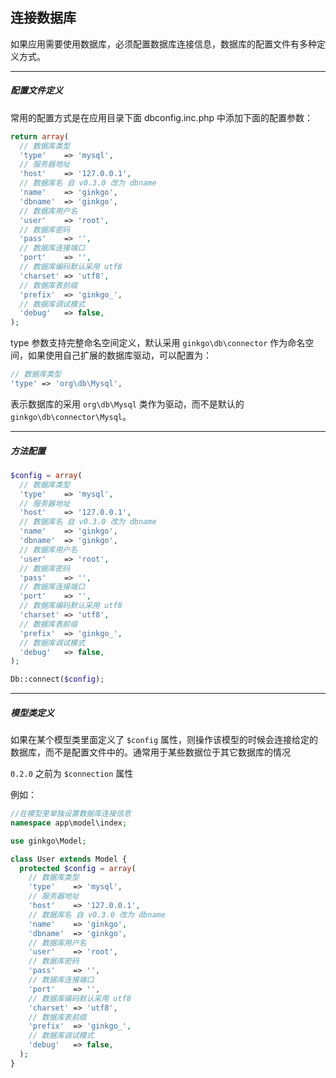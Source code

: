 ## 连接数据库

如果应用需要使用数据库，必须配置数据库连接信息，数据库的配置文件有多种定义方式。

----------

##### 配置文件定义

常用的配置方式是在应用目录下面 dbconfig.inc.php 中添加下面的配置参数：

``` php
return array(
  // 数据库类型
  'type'    => 'mysql',
  // 服务器地址
  'host'    => '127.0.0.1',
  // 数据库名 自 v0.3.0 改为 dbname
  'name'    => 'ginkgo',
  'dbname'  => 'ginkgo',
  // 数据库用户名
  'user'    => 'root',
  // 数据库密码
  'pass'    => '',
  // 数据库连接端口
  'port'    => '',
  // 数据库编码默认采用 utf8
  'charset' => 'utf8',
  // 数据库表前缀
  'prefix'  => 'ginkgo_',
  // 数据库调试模式
  'debug'   => false,
);
```

type 参数支持完整命名空间定义，默认采用 `ginkgo\db\connector` 作为命名空间，如果使用自己扩展的数据库驱动，可以配置为：

``` php
// 数据库类型
'type' => 'org\db\Mysql',
```

表示数据库的采用 `org\db\Mysql` 类作为驱动，而不是默认的 `ginkgo\db\connector\Mysql`。

----------

##### 方法配置

``` php
$config = array(
  // 数据库类型
  'type'    => 'mysql',
  // 服务器地址
  'host'    => '127.0.0.1',
  // 数据库名 自 v0.3.0 改为 dbname
  'name'    => 'ginkgo',
  'dbname'  => 'ginkgo',
  // 数据库用户名
  'user'    => 'root',
  // 数据库密码
  'pass'    => '',
  // 数据库连接端口
  'port'    => '',
  // 数据库编码默认采用 utf8
  'charset' => 'utf8',
  // 数据库表前缀
  'prefix'  => 'ginkgo_',
  // 数据库调试模式
  'debug'   => false,
);

Db::connect($config);
```

----------

##### 模型类定义

如果在某个模型类里面定义了 `$config` 属性，则操作该模型的时候会连接给定的数据库，而不是配置文件中的。通常用于某些数据位于其它数据库的情况

`0.2.0` 之前为 `$connection` 属性

例如：

``` php
//在模型里单独设置数据库连接信息
namespace app\model\index;

use ginkgo\Model;

class User extends Model {
  protected $config = array(
    // 数据库类型
    'type'    => 'mysql',
    // 服务器地址
    'host'    => '127.0.0.1',
    // 数据库名 自 v0.3.0 改为 dbname
    'name'    => 'ginkgo',
    'dbname'  => 'ginkgo',
    // 数据库用户名
    'user'    => 'root',
    // 数据库密码
    'pass'    => '',
    // 数据库连接端口
    'port'    => '',
    // 数据库编码默认采用 utf8
    'charset' => 'utf8',
    // 数据库表前缀
    'prefix'  => 'ginkgo_',
    // 数据库调试模式
    'debug'   => false,
  );
}
```
